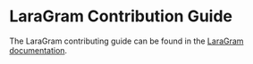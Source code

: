 # LaraGram Contribution Guide

The LaraGram contributing guide can be found in the [LaraGram documentation](https://laraxgram.github.io/contributions.html).